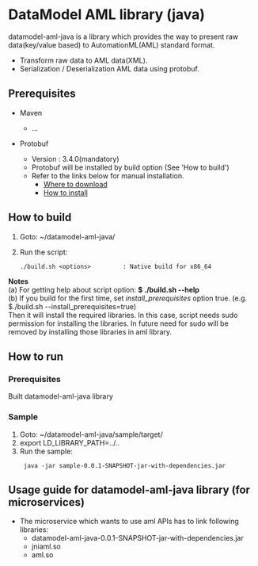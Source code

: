 # DataModel AML library (java)
datamodel-aml-java is a library which provides the way to present raw data(key/value based) to AutomationML(AML) standard format.
 - Transform raw data to AML data(XML).
 - Serialization / Deserialization AML data using protobuf.


## Prerequisites ##
- Maven
  - ...

- Protobuf
  - Version : 3.4.0(mandatory)
  - Protobuf will be installed by build option (See 'How to build')
  - Refer to the links below for manual installation.
    - [Where to download](https://github.com/google/protobuf/releases/tag/v3.4.0)
    - [How to install](https://github.com/google/protobuf/blob/master/src/README.md)

## How to build ##
1. Goto: ~/datamodel-aml-java/
2. Run the script:

   ```
   ./build.sh <options>         : Native build for x86_64
   ```
**Notes** </br>
(a) For getting help about script option: **$ ./build.sh --help** </br>
(b) If you build for the first time, set <i>install_prerequisites</i> option true. (e.g. $./build.sh --install_prerequisites=true)<br> Then it will install the required libraries. In this case, script needs sudo permission for installing the libraries. In future need for sudo will be removed by installing those libraries in aml library.

## How to run ##

### Prerequisites ###
 Built datamodel-aml-java library

### Sample ###
1. Goto: ~/datamodel-aml-java/sample/target/
2. export LD_LIBRARY_PATH=../..
3. Run the sample:
    ```
     java -jar sample-0.0.1-SNAPSHOT-jar-with-dependencies.jar
    ```

## Usage guide for datamodel-aml-java library (for microservices)

- The microservice which wants to use aml APIs has to link following libraries:</br>
    - datamodel-aml-java-0.0.1-SNAPSHOT-jar-with-dependencies.jar</br>
    - jniaml.so</br>
    - aml.so</br>